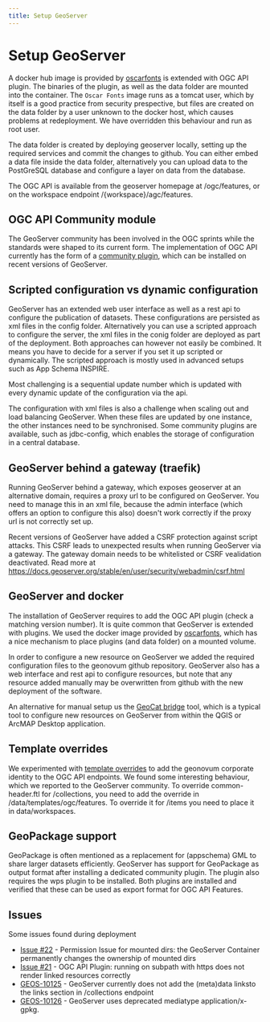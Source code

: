 ```yaml
---
title: Setup GeoServer
---
```


# Setup GeoServer

A docker hub image is provided by [oscarfonts](https://github.com/oscarfonts/docker-geoserver) is extended with OGC API plugin. The binaries of the plugin, as well as the data folder are mounted into the container. The `Oscar Fonts` image runs as a tomcat user, which by itself is a good practice from security prespective, but files are created on the data folder by a user unknown to the docker host, which causes problems at redeployment. We have overridden this behaviour and run as root user.

The data folder is created by deploying geoserver locally, setting up the required services and commit the changes to github. You can either embed a data file inside the data folder, alternatively you can upload data to the PostGreSQL database and configure a layer on data from the database.

The OGC API is available from the geoserver homepage at /ogc/features, or on the workspace endpoint /{workspace}/agc/features.

## OGC API Community module

The GeoServer community has been involved in the OGC sprints while the standards were shaped to its current form. The implementation of OGC API currently has the form of a [community plugin](https://docs.geoserver.org/latest/en/user/community/ogc-api/index.html), which can be installed on recent versions of GeoServer.

## Scripted configuration vs dynamic configuration

GeoServer has an extended web user interface as well as a rest api to configure the publication of datasets. These configurations are persisted as xml files in the config folder. Alternatively you can use a scripted approach to configure the server, the xml files in the conig folder are deployed as part of the deployment. Both approaches can however not easily be combined. It means you have to decide for a server if you set it up scripted or dynamically. The scripted approach is mostly used in advanced setups such as App Schema INSPIRE.

Most challenging is a sequential update number which is updated with every dynamic update of the configuration via the api.

The configuration with xml files is also a challenge when scaling out and load balancing GeoServer. When these files are updated by one instance, the other instances need to be synchronised. Some community plugins are available, such as jdbc-config, which enables the storage of configuration in a central database. 

## GeoServer behind a gateway (traefik)

Running GeoServer behind a gateway, which exposes geoserver at an alternative domain, requires a proxy url to be configured on GeoServer. You need to manage this in an xml file, because the admin interface (which offers an option to configure this also) doesn't work correctly if the proxy url is not correctly set up.

Recent versions of GeoServer have added a CSRF protection against script attacks. This CSRF leads to unexpected results when running GeoServer via a gateway. The gateway domain needs to be whitelisted or CSRF vealidation deactivated. Read more at https://docs.geoserver.org/stable/en/user/security/webadmin/csrf.html

## GeoServer and docker

The installation of GeoServer requires to add the OGC API plugin (check a matching version number). It is quite common that GeoServer is extended with plugins. We used the docker image provided by [oscarfonts](https://github.com/oscarfonts/docker-geoserver), which has a nice mechanism to place plugins (and data folder) on a mounted volume.

In order to configure a new resource on GeoServer we added the required configuration files to the geonovum github repository. GeoServer also has a web interface and rest api to configure resources, but note that any resource added manually may be overwritten from github with the new deployment of the software.

An alternative for manual setup us the [GeoCat bridge](https://geocat.net/bridge) tool, which is a typical tool to configure new resources on GeoServer from within the QGIS or ArcMAP Desktop application.

## Template overrides

We experimented with [template overrides](https://docs.geoserver.org/latest/en/user/community/ogc-api/features/index.html#service-configuration) to add the geonovum corporate identity to the OGC API endpoints. We found some interesting behaviour, which we reported to the GeoServer community. To override common-header.ftl for /collections, you need to add the override in /data/templates/ogc/features. To override it for /items you need to place it in data/workspaces.

## GeoPackage support

GeoPackage is often mentioned as a replacement for (appschema) GML to share larger datasets efficiently. GeoServer has support for GeoPackage as output format after installing a dedicated community plugin. The plugin also requires the wps plugin to be installed. Both plugins are installed and verified that these can be used as export format for OGC API Features.

## Issues
Some issues found during deployment 

* [Issue #22](https://github.com/Geonovum/ogc-api-testbed/issues/22) - Permission Issue for mounted dirs: the GeoServer Container permanently changes the ownership of mounted dirs
* [Issue #21](https://github.com/Geonovum/ogc-api-testbed/issues/21) - OGC API Plugin: running on subpath with https does not render linked resources correctly
* [GEOS-10125](https://osgeo-org.atlassian.net/browse/GEOS-10125) - GeoServer currently does not add the (meta)data linksto the links section in /collections endpoint
* [GEOS-10126](https://osgeo-org.atlassian.net/browse/GEOS-10126) - GeoServer uses deprecated mediatype application/x-gpkg.

